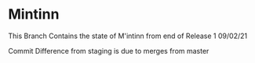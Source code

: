 # Mintinn

This Branch Contains the state of M'intinn from end of Release 1 09/02/21

Commit Difference from staging is due to merges from master

